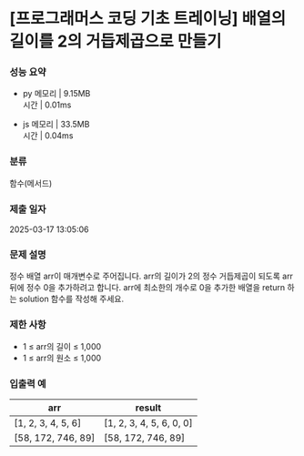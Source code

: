 # [프로그래머스 코딩 기초 트레이닝] 배열의 길이를 2의 거듭제곱으로 만들기

### 성능 요약

- py
  메모리 | 9.15MB  
  시간 | 0.01ms

- js
  메모리 | 33.5MB  
  시간 | 0.04ms

### 분류

함수(메서드)

### 제출 일자

2025-03-17 13:05:06

### 문제 설명

정수 배열 arr이 매개변수로 주어집니다. arr의 길이가 2의 정수 거듭제곱이 되도록 arr 뒤에 정수 0을 추가하려고 합니다. arr에 최소한의 개수로 0을 추가한 배열을 return 하는 solution 함수를 작성해 주세요.

### 제한 사항

- 1 ≤ arr의 길이 ≤ 1,000
- 1 ≤ arr의 원소 ≤ 1,000

### 입출력 예

| arr                | result                   |
| ------------------ | ------------------------ |
| [1, 2, 3, 4, 5, 6] | [1, 2, 3, 4, 5, 6, 0, 0] |
| [58, 172, 746, 89] | [58, 172, 746, 89]       |
